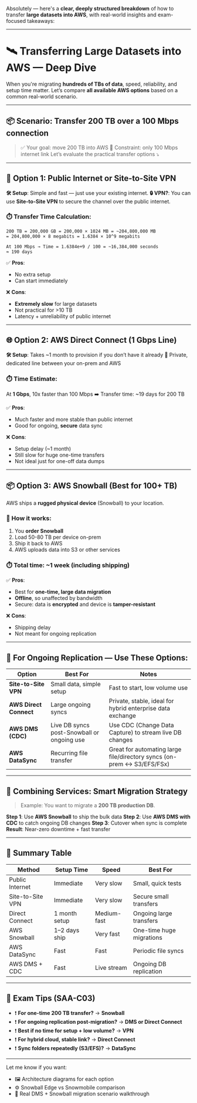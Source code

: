Absolutely — here's a **clear, deeply structured breakdown** of how to transfer **large datasets into AWS**, with real-world insights and exam-focused takeaways:

---

# 🛰️ Transferring Large Datasets into AWS — Deep Dive

When you're migrating **hundreds of TBs of data**, speed, reliability, and setup time matter. Let’s compare **all available AWS options** based on a common real-world scenario.

---

## 📦 Scenario: Transfer **200 TB** over a **100 Mbps** connection

> ✅ Your goal: move 200 TB into AWS
> 🚫 Constraint: only 100 Mbps internet link
> Let’s evaluate the practical transfer options ⤵️

---

## 🧮 Option 1: Public Internet or Site-to-Site VPN

**🛠️ Setup**: Simple and fast — just use your existing internet.
**🔒 VPN?**: You can use **Site-to-Site VPN** to secure the channel over the public internet.

### ⏱️ Transfer Time Calculation:

```
200 TB = 200,000 GB = 200,000 × 1024 MB = ~204,800,000 MB
= 204,800,000 × 8 megabits = 1.6384 × 10^9 megabits

At 100 Mbps → Time = 1.6384e+9 / 100 = ~16,384,000 seconds
≈ 190 days
```

✅ **Pros**:

* No extra setup
* Can start immediately

❌ **Cons**:

* **Extremely slow** for large datasets
* Not practical for >10 TB
* Latency + unreliability of public internet

---

## 🌐 Option 2: **AWS Direct Connect** (1 Gbps Line)

**🛠️ Setup**: Takes \~1 month to provision if you don’t have it already
**🔐** Private, dedicated line between your on-prem and AWS

### ⏱️ Time Estimate:

At **1 Gbps**, 10x faster than 100 Mbps
➡️ Transfer time: \~19 days for 200 TB

✅ **Pros**:

* Much faster and more stable than public internet
* Good for ongoing, **secure** data sync

❌ **Cons**:

* Setup delay (\~1 month)
* Still slow for huge one-time transfers
* Not ideal just for one-off data dumps

---

## 📦 Option 3: **AWS Snowball** (Best for 100+ TB)

AWS ships a **rugged physical device** (Snowball) to your location.

### 🧊 How it works:

1. You **order Snowball**
2. Load 50-80 TB per device on-prem
3. Ship it back to AWS
4. AWS uploads data into S3 or other services

### ⏱️ Total time: \~1 week (including shipping)

✅ **Pros**:

* Best for **one-time, large data migration**
* **Offline**, so unaffected by bandwidth
* Secure: data is **encrypted** and device is **tamper-resistant**

❌ **Cons**:

* Shipping delay
* Not meant for ongoing replication

---

## 🔁 For Ongoing Replication — Use These Options:

| Option                 | Best For                                   | Notes                                                                  |
| ---------------------- | ------------------------------------------ | ---------------------------------------------------------------------- |
| **Site-to-Site VPN**   | Small data, simple setup                   | Fast to start, low volume use                                          |
| **AWS Direct Connect** | Large ongoing syncs                        | Private, stable, ideal for hybrid enterprise data exchange             |
| **AWS DMS (CDC)**      | Live DB syncs post-Snowball or ongoing use | Use CDC (Change Data Capture) to stream live DB changes                |
| **AWS DataSync**       | Recurring file transfer                    | Great for automating large file/directory syncs (on-prem ↔ S3/EFS/FSx) |

---

## 🧠 Combining Services: Smart Migration Strategy

> Example: You want to migrate a **200 TB production DB**.

**Step 1**: Use **AWS Snowball** to ship the bulk data
**Step 2**: Use **AWS DMS with CDC** to catch ongoing DB changes
**Step 3**: Cutover when sync is complete
**Result**: Near-zero downtime + fast transfer

---

## 📝 Summary Table

| Method           | Setup Time    | Speed       | Best For                 |
| ---------------- | ------------- | ----------- | ------------------------ |
| Public Internet  | Immediate     | Very slow   | Small, quick tests       |
| Site-to-Site VPN | Immediate     | Very slow   | Secure small transfers   |
| Direct Connect   | 1 month setup | Medium-fast | Ongoing large transfers  |
| AWS Snowball     | 1–2 days ship | Very fast   | One-time huge migrations |
| AWS DataSync     | Fast          | Fast        | Periodic file syncs      |
| AWS DMS + CDC    | Fast          | Live stream | Ongoing DB replication   |

---

## 🎯 Exam Tips (SAA-C03)

* ❗ **For one-time 200 TB transfer?** → **Snowball**
* ❗ **For ongoing replication post-migration?** → **DMS or Direct Connect**
* ❗ **Best if no time for setup + low volume?** → **VPN**
* ❗ **For hybrid cloud, stable link?** → **Direct Connect**
* ❗ **Sync folders repeatedly (S3/EFS)?** → **DataSync**

---

Let me know if you want:

* 🖼️ Architecture diagrams for each option
* ⚙️ Snowball Edge vs Snowmobile comparison
* 📌 Real DMS + Snowball migration scenario walkthrough
